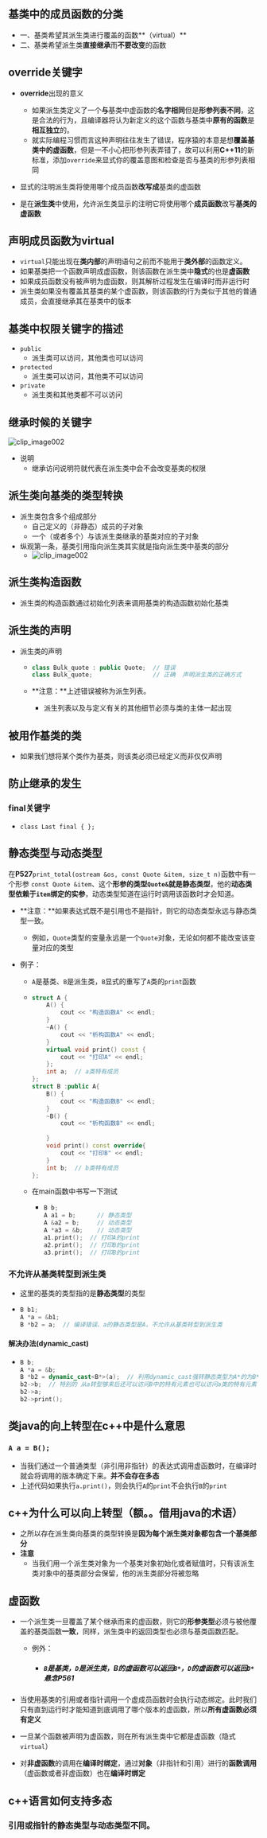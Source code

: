 ## 基类中的成员函数的分类

- 一、基类希望其派生类进行覆盖的函数**（virtual）**
- 二、基类希望派生类**直接继承**而**不要改变**的函数

## override关键字

- **override**出现的意义
  - 如果派生类定义了一个**与**基类中虚函数的**名字相同**但是**形参列表不同**，这是合法的行为，且编译器将认为新定义的这个函数与基类中**原有的函数**是**相互独立**的。
  - 就实际编程习惯而言这种声明往往发生了错误，程序猿的本意是想**覆盖基类中的虚函数**，但是一不小心把形参列表弄错了，故可以利用**C++11**的新标准，添加`override`来显式你的覆盖意图和检查是否与基类的形参列表相同

- 显式的注明派生类将使用哪个成员函数**改写成**基类的虚函数
- 是在**派生类**中使用，允许派生类显示的注明它将使用哪个**成员函数**改写**基类的虚函数**

## 声明成员函数为virtual

- `virtual`只能出现在**类内部**的声明语句之前而不能用于**类外部**的函数定义。
- 如果基类把一个函数声明成虚函数，则该函数在派生类中**隐式**的也是**虚函数**
- 如果成员函数没有被声明为虚函数，则其解析过程发生在编译时而非运行时
- 派生类如果没有覆盖其基类的某个虚函数，则该函数的行为类似于其他的普通成员，会直接继承其在基类中的版本

## 基类中权限关键字的描述

- `public`
  - 派生类可以访问，其他类也可以访问
- `protected`
  - 派生类可以访问，其他类不可以访问
- `private`
  - 派生类和其他类都不可以访问

## 继承时候的关键字

![clip_image002](image\clip_image002.png)

- 说明
  - 继承访问说明符就代表在派生类中会不会改变基类的权限

## 派生类向基类的类型转换

- 派生类包含多个组成部分
  - 自己定义的（非静态）成员的子对象
  - 一个（或者多个）与该派生类继承的基类对应的子对象
- 纵观第一条，基类引用指向派生类其实就是指向派生类中基类的部分
  - ![clip_image002](image\基类指针指向派生类.png)

## 派生类构造函数

- 派生类的构造函数通过初始化列表来调用基类的构造函数初始化基类

## 派生类的声明

- 派生类的声明

  - ```c++
    class Bulk_quote : public Quote;  // 错误
    class Bulk_quote;                 // 正确  声明派生类的正确方式
    ```

  - **注意：**上述错误被称为派生列表。

    - 派生列表以及与定义有关的其他细节必须与类的主体一起出现

## 被用作基类的类

- 如果我们想将某个类作为基类，则该类必须已经定义而非仅仅声明

## 防止继承的发生

### **final关键字**

- `class Last final { };`

## 静态类型与动态类型

在**P527**`print_total(ostream &os, const Quote &item, size_t n)`函数中有一个形参 `const Quote &item`、这个**形参的类型`Quote&`就是静态类型**，他的**动态类型依赖于`item`绑定的实参**，动态类型知道在运行时调用该函数时才会知道。

- **注意：**如果表达式既不是引用也不是指针，则它的动态类型永远与静态类型一致。
  
  - 例如，`Quote`类型的变量永远是一个`Quote`对象，无论如何都不能改变该变量对应的类型
  
- 例子：

  - `A`是基类、`B`是派生类，`B`显式的重写了`A`类的`print`函数

  - ```c++
    struct A {
    	A() {
    		cout << "构造函数A" << endl;
    	}
    	~A() {
    		cout << "析构函数A" << endl;
    	}
    	virtual void print() const {
    		cout << "打印A" << endl;
    	};
    	int a;  // a类特有成员
    };
    struct B :public A{
    	B() {
    		cout << "构造函数B" << endl;
    	}
    	~B() {
    		cout << "析构函数B" << endl;
    		
    	}
    	void print() const override{
    		cout << "打印B" << endl;
    	}
    	int b;  // b类特有成员
    };
    ```

  - 在main函数中书写一下测试

    - ```c++
      B b;
      A a1 = b;  	 // 静态类型
      A &a2 = b;	 // 动态类型
      A *a3 = &b;	 // 动态类型
      a1.print();  // 打印A的print
      a2.print();  // 打印B的print
      a3.print();  // 打印B的print
      ```


### 不允许从基类转型到派生类

- 这里的基类的类型指的是**静态类型**的类型

- ```c++
  B b1;
  A *a = &b1;
  B *b2 = a;  // 编译错误、a的静态类型是A，不允许从基类转型到派生类
  ```

#### 解决办法(dynamic_cast)

- ```c++
  B b;
  A *a = &b;
  B *b2 = dynamic_cast<B*>(a);  // 利用dynamic_cast强转静态类型为A*的为B*
  b2->b;  // 特别的 从a转型够来后还可以访问B中的特有元素也可以访问a类的特有元素
  b2->a;
  b2->print();
  ```

## 类java的向上转型在c++中是什么意思

### `A a = B();`

- 当我们通过一个普通类型（非引用非指针）的表达式调用虚函数时，在编译时就会将调用的版本确定下来。**并不会存在多态**
- 上述代码如果执行`a.print()`，则会执行`A`的`print`不会执行`B`的`print`

## c++为什么可以向上转型（额。。借用java的术语）

- 之所以存在派生类向基类的类型转换是**因为每个派生类对象都包含一个基类部分**
- **注意**
  - 当我们用一个派生类对象为一个基类对象初始化或者赋值时，只有该派生类对象中的基类部分会保留，他的派生类部分将被忽略

## 虚函数

- 一个派生类一旦覆盖了某个继承而来的虚函数，则它的**形参类型**必须与被他覆盖的基类函数**一致**，同样，派生类中的返回类型也必须与基类函数匹配。

  - 例外：

    - ##### `B`是基类，`D`是派生类，B的虚函数可以返回`B*`，`D`的虚函数可以返回`D*`  悬念**P561**

- 当使用基类的引用或者指针调用一个虚成员函数时会执行动态绑定。此时我们只有直到运行时才能知道到底调用了哪个版本的虚函数，所以**所有虚函数必须有定义**

- 一旦某个函数被声明为虚函数，则在所有派生类中它都是虚函数（隐式`virtual`）

- 对**非虚函数**的调用在**编译时绑定**，通过**对象**（非指针和引用）进行的**函数调用**（虚函数或者非虚函数）也在**编译时绑定**

## c++语言如何支持多态

### 引用或指针的静态类型与动态类型不同。

